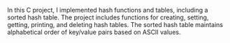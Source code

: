 
In this C project, I implemented hash functions and tables, including a sorted hash table. The project includes functions for creating, setting, getting, printing, and deleting hash tables. The sorted hash table maintains alphabetical order of key/value pairs based on ASCII values.
